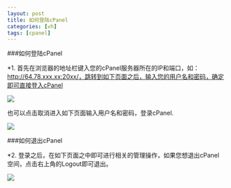 ```yaml
---
layout: post
title: 如何登陆cPanel
categories: [vh]
tags: [cpanel]
---
```


###如何登陆cPanel

*1. 首先在浏览器的地址栏键入您的cPanel服务器所在的IP和端口，如：http://64.78.xxx.xx:20xx/，跳转到如下页面之后，输入您的用户名和密码，确定即可直接登入cPanel

![](http://ww2.sinaimg.cn/large/a74ecc4cjw1e13awyq77wj.jpg)
 
   也可以点击取消进入如下页面输入用户名和密码，登录cPanel.

![](http://ww2.sinaimg.cn/large/a74e55b4jw1e13b0p92isj.jpg)

###如何退出cPanel

*2. 登录之后，在如下页面之中即可进行相关的管理操作，如果您想退出cPanel空间，点击右上角的Logout即可退出。

![](http://ww2.sinaimg.cn/large/a74ecc4cjw1e13bertcjvj.jpg)


